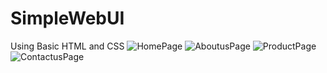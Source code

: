 # SimpleWebUI
Using Basic HTML and CSS
![HomePage](https://user-images.githubusercontent.com/66617748/152647309-d5ccc48f-3882-4c4d-bb56-e49ad62c3992.png)
![AboutusPage](https://user-images.githubusercontent.com/66617748/152647350-08a0f735-808d-4eee-95f1-7386f2d4985a.png)
![ProductPage](https://user-images.githubusercontent.com/66617748/152647365-5543a56f-d8ea-4d0b-8edc-7f762525ac51.png)
![ContactusPage](https://user-images.githubusercontent.com/66617748/152647357-7aba1e00-2ea0-4fd3-913e-7cd9c46c7905.png)
